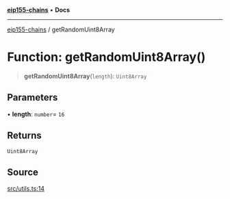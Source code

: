 [**eip155-chains**](../README.md) • **Docs**

***

[eip155-chains](../globals.md) / getRandomUint8Array

# Function: getRandomUint8Array()

> **getRandomUint8Array**(`length`): `Uint8Array`

## Parameters

• **length**: `number`= `16`

## Returns

`Uint8Array`

## Source

[src/utils.ts:14](https://github.com/ivanzzeth/eip155-chains/blob/22c7ef2cf5ad8b30c8773b9a336fe5b8ea173773/src/utils.ts#L14)

